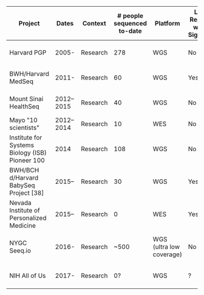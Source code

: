 | Project | Dates | Context | # people sequenced to-date | Platform | Lab Report with Signout | Results Returned | Report to Health Record | Raw Data to Participants | CLIA/CAP | Last updated |    
| --- | --- | --- | --- | --- | --- | --- | --- | --- | --- | --- |
| Harvard PGP | 2005- | Research | 278 | WGS | No | Y Filtered Variants w/ Lit Annot | No | Yes (Variants) | No | need review |  
| BWH/Harvard MedSeq | 2011- | Research | 60 | WGS | Yes | Monogenic, Common, PGx | Yes | FASTQ | Yes |
| Mount Sinai HealthSeq |	2012–2015	| Research	| 40	| WGS	| No	| Monogenic, Common, PGx |	No	| BAM, VCF	| No | paper |
| Mayo "10 scientists" |	2012–2014	| Research	| 10	| WES	| No	| Monogenic |	No| Yes |	No | paper |
| Institute for Systems Biology (ISB) Pioneer 100 | 2014 | Research | 108 | WGS | No | Monogenic, Common, PGx | No | BAM, VCF | No | paper |
| BWH/BCH d/Harvard BabySeq Project [38] | 2015– | Research | 30 | WGS | Yes | Monogenic, PGx | Yes | FASTQ | Yes | paper |
| Nevada Institute of Personalized Medicine | 2015– | Research | 0 | WES | Yes | Monogenic, PGx | No | BAM, VCF | No | paper |
| NYGC Seeq.io | 2016- | Research | ~500 | WGS (ultra low coverage) | No | ancestry, microbiome | No | BAM | No | update from joe feb 14, 2017 | 
| NIH All of Us | 2017- | Research | 0? | WGS | ? | ? | ? | ? | ? | need talk to john |
